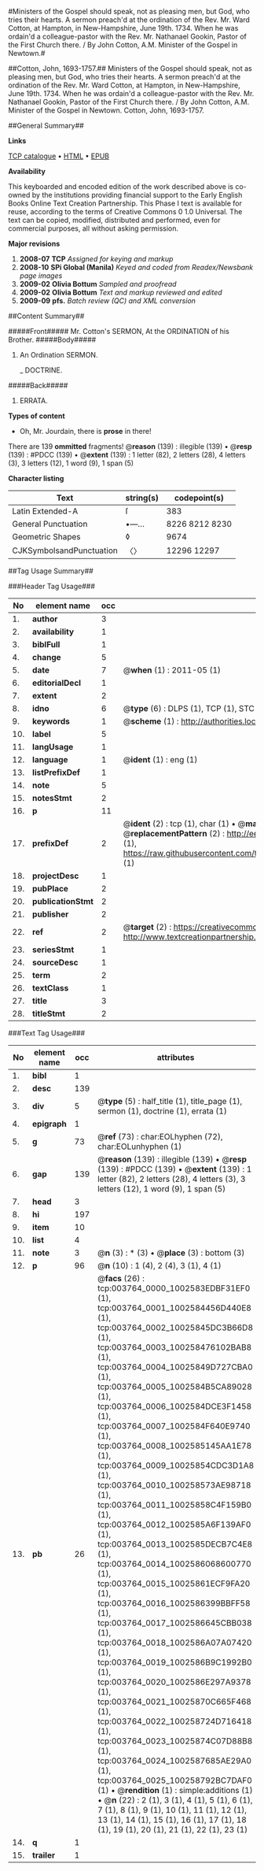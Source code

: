 #Ministers of the Gospel should speak, not as pleasing men, but God, who tries their hearts. A sermon preach'd at the ordination of the Rev. Mr. Ward Cotton, at Hampton, in New-Hampshire, June 19th. 1734. When he was ordain'd a colleague-pastor with the Rev. Mr. Nathanael Gookin, Pastor of the First Church there. / By John Cotton, A.M. Minister of the Gospel in Newtown.#

##Cotton, John, 1693-1757.##
Ministers of the Gospel should speak, not as pleasing men, but God, who tries their hearts. A sermon preach'd at the ordination of the Rev. Mr. Ward Cotton, at Hampton, in New-Hampshire, June 19th. 1734. When he was ordain'd a colleague-pastor with the Rev. Mr. Nathanael Gookin, Pastor of the First Church there. / By John Cotton, A.M. Minister of the Gospel in Newtown.
Cotton, John, 1693-1757.

##General Summary##

**Links**

[TCP catalogue](http://www.ota.ox.ac.uk/tcp/)  • 
[HTML](http://tei.it.ox.ac.uk/tcp/Texts-HTML/free/N03/N03118.html)  • 
[EPUB](http://tei.it.ox.ac.uk/tcp/Texts-EPUB/free/N03/N03118.epub)

**Availability**

This keyboarded and encoded edition of the
	       work described above is co-owned by the institutions
	       providing financial support to the Early English Books
	       Online Text Creation Partnership. This Phase I text is
	       available for reuse, according to the terms of Creative
	       Commons 0 1.0 Universal. The text can be copied,
	       modified, distributed and performed, even for
	       commercial purposes, all without asking permission.

**Major revisions**

1. __2008-07__ __TCP__ *Assigned for keying and markup*
1. __2008-10__ __SPi Global (Manila)__ *Keyed and coded from Readex/Newsbank page images*
1. __2009-02__ __Olivia Bottum__ *Sampled and proofread*
1. __2009-02__ __Olivia Bottum__ *Text and markup reviewed and edited*
1. __2009-09__ __pfs.__ *Batch review (QC) and XML conversion*

##Content Summary##

#####Front#####
Mr. Cotton's SERMON, At the ORDINATION of his Brother.
#####Body#####

1. An Ordination SERMON.

    _ DOCTRINE.

#####Back#####

1. ERRATA.

**Types of content**

  * Oh, Mr. Jourdain, there is **prose** in there!

There are 139 **ommitted** fragments! 
 @__reason__ (139) : illegible (139)  •  @__resp__ (139) : #PDCC (139)  •  @__extent__ (139) : 1 letter (82), 2 letters (28), 4 letters (3), 3 letters (12), 1 word (9), 1 span (5)

**Character listing**


|Text|string(s)|codepoint(s)|
|---|---|---|
|Latin Extended-A|ſ|383|
|General Punctuation|•—…|8226 8212 8230|
|Geometric Shapes|◊|9674|
|CJKSymbolsandPunctuation|〈〉|12296 12297|

##Tag Usage Summary##

###Header Tag Usage###

|No|element name|occ|attributes|
|---|---|---|---|
|1.|__author__|3||
|2.|__availability__|1||
|3.|__biblFull__|1||
|4.|__change__|5||
|5.|__date__|7| @__when__ (1) : 2011-05 (1)|
|6.|__editorialDecl__|1||
|7.|__extent__|2||
|8.|__idno__|6| @__type__ (6) : DLPS (1), TCP (1), STC (1), NOTIS (1), IMAGE-SET (1), EVANS-CITATION (1)|
|9.|__keywords__|1| @__scheme__ (1) : http://authorities.loc.gov/ (1)|
|10.|__label__|5||
|11.|__langUsage__|1||
|12.|__language__|1| @__ident__ (1) : eng (1)|
|13.|__listPrefixDef__|1||
|14.|__note__|5||
|15.|__notesStmt__|2||
|16.|__p__|11||
|17.|__prefixDef__|2| @__ident__ (2) : tcp (1), char (1)  •  @__matchPattern__ (2) : ([0-9\-]+):([0-9IVX]+) (1), (.+) (1)  •  @__replacementPattern__ (2) : http://eebo.chadwyck.com/downloadtiff?vid=$1&page=$2 (1), https://raw.githubusercontent.com/textcreationpartnership/Texts/master/tcpchars.xml#$1 (1)|
|18.|__projectDesc__|1||
|19.|__pubPlace__|2||
|20.|__publicationStmt__|2||
|21.|__publisher__|2||
|22.|__ref__|2| @__target__ (2) : https://creativecommons.org/publicdomain/zero/1.0/ (1), http://www.textcreationpartnership.org/docs/. (1)|
|23.|__seriesStmt__|1||
|24.|__sourceDesc__|1||
|25.|__term__|2||
|26.|__textClass__|1||
|27.|__title__|3||
|28.|__titleStmt__|2||


###Text Tag Usage###

|No|element name|occ|attributes|
|---|---|---|---|
|1.|__bibl__|1||
|2.|__desc__|139||
|3.|__div__|5| @__type__ (5) : half_title (1), title_page (1), sermon (1), doctrine (1), errata (1)|
|4.|__epigraph__|1||
|5.|__g__|73| @__ref__ (73) : char:EOLhyphen (72), char:EOLunhyphen (1)|
|6.|__gap__|139| @__reason__ (139) : illegible (139)  •  @__resp__ (139) : #PDCC (139)  •  @__extent__ (139) : 1 letter (82), 2 letters (28), 4 letters (3), 3 letters (12), 1 word (9), 1 span (5)|
|7.|__head__|3||
|8.|__hi__|197||
|9.|__item__|10||
|10.|__list__|4||
|11.|__note__|3| @__n__ (3) : * (3)  •  @__place__ (3) : bottom (3)|
|12.|__p__|96| @__n__ (10) : 1 (4), 2 (4), 3 (1), 4 (1)|
|13.|__pb__|26| @__facs__ (26) : tcp:003764_0000_1002583EDBF31EF0 (1), tcp:003764_0001_1002584456D440E8 (1), tcp:003764_0002_10025845DC3B66D8 (1), tcp:003764_0003_100258476102BAB8 (1), tcp:003764_0004_10025849D727CBA0 (1), tcp:003764_0005_1002584B5CA89028 (1), tcp:003764_0006_1002584DCE3F1458 (1), tcp:003764_0007_1002584F640E9740 (1), tcp:003764_0008_1002585145AA1E78 (1), tcp:003764_0009_10025854CDC3D1A8 (1), tcp:003764_0010_100258573AE98718 (1), tcp:003764_0011_10025858C4F159B0 (1), tcp:003764_0012_1002585A6F139AF0 (1), tcp:003764_0013_1002585DECB7C4E8 (1), tcp:003764_0014_1002586068600770 (1), tcp:003764_0015_10025861ECF9FA20 (1), tcp:003764_0016_1002586399BBFF58 (1), tcp:003764_0017_1002586645CBB038 (1), tcp:003764_0018_1002586A07A07420 (1), tcp:003764_0019_1002586B9C1992B0 (1), tcp:003764_0020_1002586E297A9378 (1), tcp:003764_0021_10025870C665F468 (1), tcp:003764_0022_100258724D716418 (1), tcp:003764_0023_10025874C07D88B8 (1), tcp:003764_0024_1002587685AE29A0 (1), tcp:003764_0025_100258792BC7DAF0 (1)  •  @__rendition__ (1) : simple:additions (1)  •  @__n__ (22) : 2 (1), 3 (1), 4 (1), 5 (1), 6 (1), 7 (1), 8 (1), 9 (1), 10 (1), 11 (1), 12 (1), 13 (1), 14 (1), 15 (1), 16 (1), 17 (1), 18 (1), 19 (1), 20 (1), 21 (1), 22 (1), 23 (1)|
|14.|__q__|1||
|15.|__trailer__|1||

